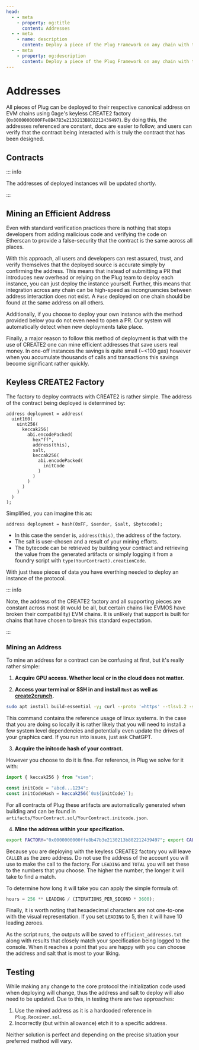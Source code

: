 ```yaml
---
head:
  - - meta
    - property: og:title
      content: Addresses
  - - meta
    - name: description
      content: Deploy a piece of the Plug Framework on any chain with the help of CREATE2.
  - - meta
    - property: og:description
      content: Deploy a piece of the Plug Framework on any chain with the help of CREATE2.
---
```


# Addresses

All pieces of Plug can be deployed to their respective canonical address on EVM chains using 0age's keyless CREATE2 factory (`0x0000000000FFe8B47B3e2130213B802212439497`). By doing this, the addresses referenced are constant, docs are easier to follow, and users can verify that the contract being interacted with is truly the contract that has been designed.

## Contracts

::: info

The addresses of deployed instances will be updated shortly.

:::

## Mining an Efficient Address

Even with standard verification practices there is nothing that stops developers from adding malicious code and verifying the code on Etherscan to provide a false-security that the contract is the same across all places.

With this approach, all users and developers can rest assured, trust, and verify themselves that the deployed source is accurate simply by confirming the address. This means that instead of submitting a PR that introduces new overhead or relying on the Plug team to deploy each instance, you can just deploy the instance yourself. Further, this means that integration across any chain can be high-speed as incongruencies between address interaction does not exist. A `Fuse` deployed on one chain should be found at the same address on all others.

Additionally, if you choose to deploy your own instance with the method provided below you do not even need to open a PR. Our system will automatically detect when new deployments take place.

Finally, a major reason to follow this method of deployment is that with the use of CREATE2 one can mine efficient addresses that save users real money. In one-off instances the savings is quite small (~<100 gas) however when you accumulate thousands of calls and transactions this savings become significant rather quickly.

## Keyless CREATE2 Factory

The factory to deploy contracts with CREATE2 is rather simple. The address of the contract being deployed is determined by:

```solidity
address deployment = address(
  uint160(
    uint256(
      keccak256(
        abi.encodePacked(
          hex"ff",
          address(this),
          salt,
          keccak256(
            abi.encodePacked(
              initCode
            )
          )
        )
      )
    )
  )
);
```

Simplified, you can imagine this as:

```solidity
address deployment = hash(0xFF, $sender, $salt, $bytecode);
```

- In this case the sender is, `address(this)`, the address of the factory.
- The salt is user-chosen and a result of your mining efforts.
- The bytecode can be retrieved by building your contract and retrieving the value from the generated artifacts or simply logging it from a foundry script with `type(YourContract).creationCode`.

With just these pieces of data you have everthing needed to deploy an instance of the protocol.

::: info

Note, the address of the CREATE2 factory and all supporting pieces are constant across most (it would be all, but certain chains like EVMOS have broken their compatibility) EVM chains. It is unlikely that support is built for chains that have chosen to break this standard expectation.

:::

### Mining an Address

To mine an address for a contract can be confusing at first, but it's really rather simple:

1. **Acquire GPU access. Whether local or in the cloud does not matter.**

2. **Access your terminal or SSH in and install `Rust` as well as [create2crunch](https://github.com/0age/create2crunch).**

```bash
sudo apt install build-essential -y; curl --proto '=https' --tlsv1.2 -sSf https://sh.rustup.rs | sh -s -- -y; source "$HOME/.cargo/env"; git clone https://github.com/0age/create2crunch && cd create2crunch; sed -i 's/0x4/0x40/g' src/lib.rs
```

This command contains the reference usage of linux systems. In the case that you are doing so locally it is rather likely that you will need to install a few system level dependencies and potentially even update the drives of your graphics card. If you run into issues, just ask ChatGPT.

3. **Acquire the initcode hash of your contract.**

However you choose to do it is fine. For reference, in Plug we solve for it with:

```typescript
import { keccak256 } from "viem";

const initCode = "abcd...1234";
const initCodeHash = keccak256(`0x${initCode}`);
```

For all contracts of Plug these artifacts are automatically generated when building and can be found in `artifacts/YourContract.sol/YourContract.initcode.json`.

4. **Mine the address within your specification.**

```bash
export FACTORY="0x0000000000ffe8b47b3e2130213b802212439497"; export CALLER="0x0000000000000000000000000000000000000000"; export INIT_CODE_HASH="<INSERT_YOUR_HASH_HERE>"; export LEADING=5; export TOTAL=7; cargo run --release $FACTORY $CALLER $INIT_CODE_HASH 0 $LEADING $TOTAL
```

Because you are deploying with the keyless CREATE2 factory you will leave `CALLER` as the zero address. Do not use the address of the account you will use to make the call to the factory. For `LEADING` and `TOTAL` you will set these to the numbers that you choose. The higher the number, the longer it will take to find a match.

To determine how long it will take you can apply the simple formula of:

```typescript
hours = 256 ** LEADING / (ITERATIONS_PER_SECOND * 3600);
```

Finally, it is worth noting that hexadecimal characters are not one-to-one with the visual representation. If you set `LEADING` to 5, then it will have 10 leading zeroes.

As the script runs, the outputs will be saved to `efficient_addresses.txt` along with results that closely match your specification being logged to the console. When it reaches a point that you are happy with you can choose the address and salt that is most to your liking.

## Testing

While making any change to the core protocol the initialization code used when deploying will change, thus the address and salt to deploy will also need to be updated. Due to this, in testing there are two approaches:

1. Use the mined address as it is a hardcoded reference in `Plug.Receiver.sol`.
2. Incorrectly (but within allowance) etch it to a specific address.

Neither solution is perfect and depending on the precise situation your preferred method will vary.
